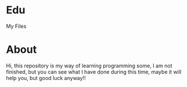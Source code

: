 # Edu
My Files


# About

Hi, this repository is my way of learning programming some, I am not finished, but you can see what I have done during this time, maybe it will help you, but good luck anyway!!
